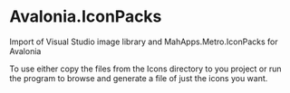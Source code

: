 # Avalonia.IconPacks
Import of Visual Studio image library and MahApps.Metro.IconPacks for Avalonia

To use either copy the files from the Icons directory to you project or run the program to browse and generate a file of just the icons you want.
